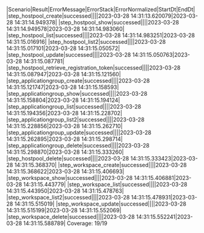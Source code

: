 |Scenario|Result|ErrorMessage|ErrorStack|ErrorNormalized|StartDt|EndDt|
|step_hostpool_create|successed||||2023-03-28 14:31:13.620079|2023-03-28 14:31:14.949378|
|step_hostpool_show|successed||||2023-03-28 14:31:14.949578|2023-03-28 14:31:14.983060|
|step_hostpool_list|successed||||2023-03-28 14:31:14.983251|2023-03-28 14:31:15.016916|
|step_hostpool_list2|successed||||2023-03-28 14:31:15.017101|2023-03-28 14:31:15.050572|
|step_hostpool_update|successed||||2023-03-28 14:31:15.050763|2023-03-28 14:31:15.087781|
|step_hostpool_retrieve_registration_token|successed||||2023-03-28 14:31:15.087947|2023-03-28 14:31:15.121560|
|step_applicationgroup_create|successed||||2023-03-28 14:31:15.121747|2023-03-28 14:31:15.158593|
|step_applicationgroup_show|successed||||2023-03-28 14:31:15.158804|2023-03-28 14:31:15.194124|
|step_applicationgroup_list|successed||||2023-03-28 14:31:15.194356|2023-03-28 14:31:15.228702|
|step_applicationgroup_list2|successed||||2023-03-28 14:31:15.228856|2023-03-28 14:31:15.262710|
|step_applicationgroup_update|successed||||2023-03-28 14:31:15.262895|2023-03-28 14:31:15.298714|
|step_applicationgroup_delete|successed||||2023-03-28 14:31:15.298870|2023-03-28 14:31:15.333260|
|step_hostpool_delete|successed||||2023-03-28 14:31:15.333423|2023-03-28 14:31:15.368370|
|step_workspace_create|successed||||2023-03-28 14:31:15.368622|2023-03-28 14:31:15.406693|
|step_workspace_show|successed||||2023-03-28 14:31:15.406881|2023-03-28 14:31:15.443779|
|step_workspace_list|successed||||2023-03-28 14:31:15.443950|2023-03-28 14:31:15.478763|
|step_workspace_list2|successed||||2023-03-28 14:31:15.478931|2023-03-28 14:31:15.515019|
|step_workspace_update|successed||||2023-03-28 14:31:15.515199|2023-03-28 14:31:15.552069|
|step_workspace_delete|successed||||2023-03-28 14:31:15.552241|2023-03-28 14:31:15.588789|
Coverage: 19/19
